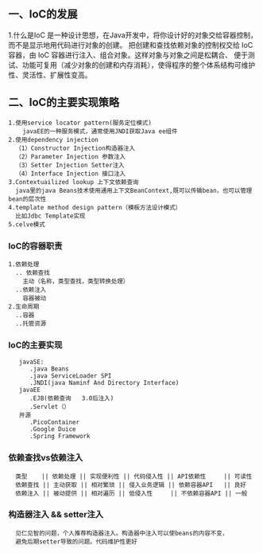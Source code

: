 ## 一、IoC的发展
   1.什么是IoC
    是一种设计思想，在Java开发中，将你设计好的对象交给容器控制，而不是显示地用代码进行对象的创建。
    把创建和查找依赖对象的控制权交给 IoC 容器，由 IoC 容器进行注入、组合对象。这样对象与对象之间是松耦合、
    便于测试、功能可复用（减少对象的创建和内存消耗），使得程序的整个体系结构可维护性、灵活性、扩展性变高。
## 二、IoC的主要实现策略
    1.使用service locator pattern(服务定位模式) 
        javaEE的一种服务模式，通常使用JNDI获取Java ee组件
    2.使用dependency injection
      （1）Constructor Injection构造器注入
      （2）Parameter Injection 参数注入
      （3）Setter Injection Setter注入
      （4）Interface Injection 接口注入
    3.Contextuailized lookup 上下文依赖查询
      java里的java Beans技术使用通用上下文BeanContext,既可以传输bean，也可以管理bean的层次性
    4.template method design pattern（模板方法设计模式）
      比如Jdbc Template实现
    5.celve模式
### IoC的容器职责
    1.依赖处理
      .. 依赖查找
        主动（名称，类型查找，类型转换处理）
      ..依赖注入
        容器被动
    2.生命周期
      ..容器
      ..托管资源
 ### IoC的主要实现
       javaSE:
          .java Beans
          .java ServiceLoader SPI
          .JNDI(java Naminf And Directory Interface)
       javaEE
          .EJB(依赖查询   3.0后注入)
          .Servlet（）
       开源
          .PicoContainer
          .Google Duice
          .Spring Framework
   
    
### 依赖查找vs依赖注入
      类型    || 依赖处理 || 实现便利性 || 代码侵入性 || API依赖性     || 可读性 
      依赖查找 || 主动获取 || 相对繁琐 || 侵入业务逻辑 || 依赖容器API   || 良好
      依赖注入 || 被动提供 || 相对遍历 || 低侵入性     || 不依赖容器API || 一般
      
 ### 构造器注入 && setter注入   
      见仁见智的问题，个人推荐构造器注入。构造器中注入可以使beans的内容不变，
      避免后期setter导致的问题。代码维护性更好

    
    
    
    
    
    
